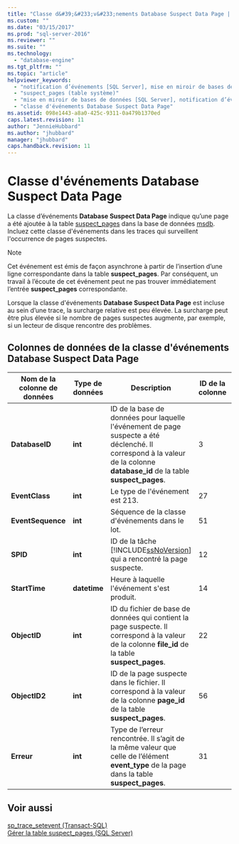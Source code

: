 ```yaml
---
title: "Classe d&#39;&#233;v&#233;nements Database Suspect Data Page | Microsoft Docs"
ms.custom: ""
ms.date: "03/15/2017"
ms.prod: "sql-server-2016"
ms.reviewer: ""
ms.suite: ""
ms.technology: 
  - "database-engine"
ms.tgt_pltfrm: ""
ms.topic: "article"
helpviewer_keywords: 
  - "notification d’événements [SQL Server], mise en miroir de bases de données"
  - "suspect_pages (table système)"
  - "mise en miroir de bases de données [SQL Server], notification d’événements"
  - "classe d'événements Database Suspect Data Page"
ms.assetid: 098e1443-a8a0-425c-9311-0a479b1370ed
caps.latest.revision: 11
author: "JennieHubbard"
ms.author: "jhubbard"
manager: "jhubbard"
caps.handback.revision: 11
---
```

# Classe d&#39;&#233;v&#233;nements Database Suspect Data Page
  La classe d’événements **Database Suspect Data Page** indique qu’une page a été ajoutée à la table [suspect_pages](../../relational-databases/system-tables/suspect-pages-transact-sql.md) dans la base de données [msdb](../../relational-databases/databases/msdb-database.md). Incluez cette classe d'événements dans les traces qui surveillent l'occurrence de pages suspectes.  
  
> [!NOTE]  
>  Cet événement est émis de façon asynchrone à partir de l’insertion d’une ligne correspondante dans la table **suspect_pages**. Par conséquent, un travail à l’écoute de cet événement peut ne pas trouver immédiatement l’entrée **suspect_pages** correspondante.  
  
 Lorsque la classe d'événements **Database Suspect Data Page** est incluse au sein d’une trace, la surcharge relative est peu élevée. La surcharge peut être plus élevée si le nombre de pages suspectes augmente, par exemple, si un lecteur de disque rencontre des problèmes.  
  
## Colonnes de données de la classe d'événements Database Suspect Data Page  
  
|Nom de la colonne de données|Type de données|Description|ID de la colonne|Filtrable|  
|----------------------|---------------|-----------------|---------------|----------------|  
|**DatabaseID**|**int**|ID de la base de données pour laquelle l'événement de page suspecte a été déclenché. Il correspond à la valeur de la colonne **database_id** de la table **suspect_pages**.|3|Oui|  
|**EventClass**|**int**|Le type de l'événement est 213.|27|Non|  
|**EventSequence**|**int**|Séquence de la classe d'événements dans le lot.|51|Non|  
|**SPID**|**int**|ID de la tâche [!INCLUDE[ssNoVersion](../../includes/ssnoversion-md.md)] qui a rencontré la page suspecte.|12|Oui|  
|**StartTime**|**datetime**|Heure à laquelle l'événement s'est produit.|14|Oui|  
|**ObjectID**|**int**|ID du fichier de base de données qui contient la page suspecte. Il correspond à la valeur de la colonne **file_id** de la table **suspect_pages**.|22|Oui|  
|**ObjectID2**|**int**|ID de la page suspecte dans le fichier. Il correspond à la valeur de la colonne **page_id** de la table **suspect_pages**.|56|Oui|  
|**Erreur**|**int**|Type de l’erreur rencontrée. Il s’agit de la même valeur que celle de l’élément **event_type** de la page dans la table **suspect_pages**.|31|Oui|  
  
## Voir aussi  
 [sp_trace_setevent &#40;Transact-SQL&#41;](../../relational-databases/system-stored-procedures/sp-trace-setevent-transact-sql.md)   
 [Gérer la table suspect_pages &#40;SQL Server&#41;](../../relational-databases/backup-restore/manage-the-suspect-pages-table-sql-server.md)  
  
  